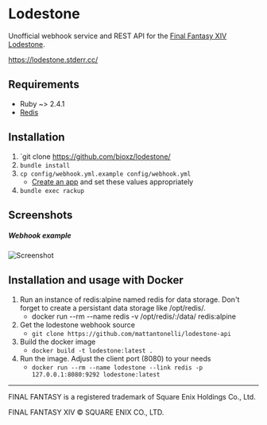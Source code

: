 # Lodestone

Unofficial webhook service and REST API for the [Final Fantasy XIV Lodestone](https://na.finalfantasyxiv.com/lodestone/).

https://lodestone.stderr.cc/

## Requirements
* Ruby ~> 2.4.1
* [Redis](https://redis.io/)

## Installation
1. `git clone https://github.com/bioxz/lodestone/
2. `bundle install`
3. `cp config/webhook.yml.example config/webhook.yml`
    * [Create an app](https://discordapp.com/developers/applications/me) and set these values appropriately
4. `bundle exec rackup`

## Screenshots

##### Webhook example

![Screenshot](https://i.imgur.com/mkQJMSx.png)

## Installation and usage with Docker

1. Run an instance of redis:alpine named redis for data storage. Don't forget to create a persistant data storage like /opt/redis/.
    *  docker run --rm --name redis -v /opt/redis/:/data/ redis:alpine
2. Get the lodestone webhook source
    * `git clone https://github.com/mattantonelli/lodestone-api`
3. Build the docker image
    * `docker build -t lodestone:latest .`
4. Run the image. Adjust the client port (8080) to your needs
    * `docker run --rm --name lodestone --link redis -p 127.0.0.1:8080:9292 lodestone:latest`

---

FINAL FANTASY is a registered trademark of Square Enix Holdings Co., Ltd.

FINAL FANTASY XIV © SQUARE ENIX CO., LTD.
